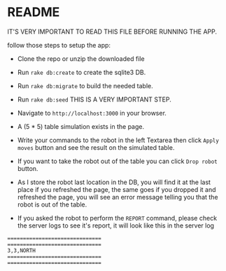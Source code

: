 # README

IT'S VERY IMPORTANT TO READ THIS FILE BEFORE RUNNING THE APP.

follow those steps to setup the app:

* Clone the repo or unzip the downloaded file

* Run ```rake db:create``` to create the sqlite3 DB.

* Run ```rake db:migrate``` to build the needed table.

* Run ```rake db:seed``` THIS IS A VERY IMPORTANT STEP.

* Navigate to ```http://localhost:3000``` in your browser.

* A (5 * 5) table simulation exists in the page.

* Write your commands to the robot in the left Textarea then click ```Apply moves``` button and see the result on the simulated table.

* If you want to take the robot out of the table you can click ```Drop robot``` button.

* As I store the robot last location in the DB, you will find it at the last place if you refreshed the page, the same goes if you dropped it and refreshed the page, you will see an error message telling you that the robot is out of the table.

* If you asked the robot to perform the ```REPORT``` command, please check the server logs to see it's report, it will look like this in the server log
```
==============================
==============================
3,3,NORTH
==============================
==============================
```
